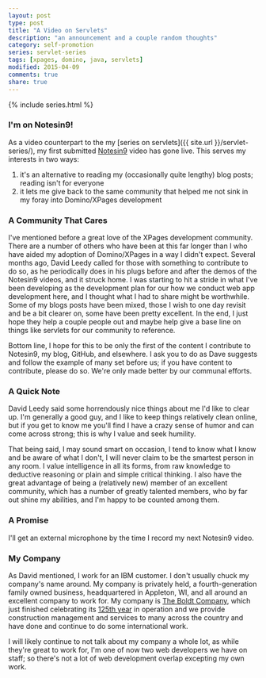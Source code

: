 ```yaml
---
layout: post
type: post
title: "A Video on Servlets"
description: "an announcement and a couple random thoughts"
category: self-promotion
series: servlet-series
tags: [xpages, domino, java, servlets]
modified: 2015-04-09
comments: true
share: true
---
```


{% include series.html %}
### I'm on Notesin9!
As a video counterpart to the my [series on servlets]({{ site.url }}/servlet-series/), my first submitted [Notesin9](//www.notesin9.com/2015/04/09/notesin9-173-getting-started-with-servlets/) video has gone live. This serves my interests in two ways:

1. it's an alternative to reading my (occasionally quite lengthy) blog posts; reading isn't for everyone
2. it lets me give back to the same community that helped me not sink in my foray into Domino/XPages development

### A Community That Cares
I've mentioned before a great love of the XPages development community. There are a number of others who have been at this far longer than I who have aided my adoption of Domino/XPages in a way I didn't expect. Several months ago, David Leedy called for those with something to contribute to do so, as he periodically does in his plugs before and after the demos of the Notesin9 videos, and it struck home. I was starting to hit a stride in what I've been developing as the development plan for our how we conduct web app development here, and I thought what I had to share might be worthwhile. Some of my blogs posts have been mixed, those I wish to one day revisit and be a bit clearer on, some have been pretty excellent. In the end, I just hope they help a couple people out and maybe help give a base line on things like servlets for our community to reference.

Bottom line, I hope for this to be only the first of the content I contribute to Notesin9, my blog, GitHub, and elsewhere. I ask you to do as Dave suggests and follow the example of many set before us; if you have content to contribute, please do so. We're only made better by our communal efforts.

### A Quick Note
David Leedy said some horrendously nice things about me I'd like to clear up. I'm generally a good guy, and I like to keep things relatively clean online, but if you get to know me you'll find I have <span data-toggle="tooltip" title="the downside to being a veteran and having worked in emergency medicine">a crazy sense of humor</span> and can come across strong; this is why I value and seek humility.

That being said, I may sound smart on occasion, I tend to know what I know and <span data-toggle="tooltip" title="really not know it, f.e.- I never took high school chemistry">be aware of what I don't</span>, I will never claim to be the smartest person in any room. I value intelligence in all its forms, from raw knowledge to deductive reasoning or plain and simple critical thinking. I also have the great advantage of being a (relatively new) member of an excellent community, which has a number of greatly talented members, who by far out shine my abilities, and I'm happy to be counted among them.


### A Promise
I'll get an external microphone by the time I record my next Notesin9 video.

### My Company
As David mentioned, I work for an IBM customer. I don't usually chuck my company's name around. My company is privately held, a fourth-generation family owned business, headquartered in Appleton, WI, and all around an excellent company to work for. My company is [The Boldt Company](//www.theboldtcompany.com/), which just finished celebrating its [125th year](//www.theboldtcompany.com/125-anniversary/home.php) in operation and we provide construction management and services to many across the country and have done and continue to do some international work.

I will likely continue to not talk about my company a whole lot, as while they're great to work for, I'm <span data-toggle="tooltip" title="we're up to 2!">one of now two web developers</span> we have on staff; so there's not a lot of web development overlap excepting my own work.
